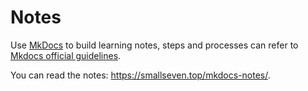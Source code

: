 # Notes

Use [MkDocs](<https://www.mkdocs.org/>) to build learning notes, steps and processes can refer to [Mkdocs official guidelines](<https://www.mkdocs.org/>).

You can read the notes: <https://smallseven.top/mkdocs-notes/>.

